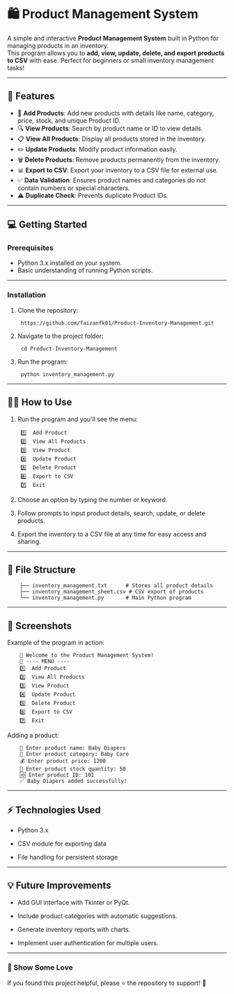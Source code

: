 # 🛍️ Product Management System

A simple and interactive **Product Management System** built in Python for managing products in an inventory.  
This program allows you to **add, view, update, delete, and export products to CSV** with ease. Perfect for beginners or small inventory management tasks!  

------------------------------------------------------------------------

## 🚀 Features

- 📝 **Add Products**: Add new products with details like name, category, price, stock, and unique Product ID.  
- 🔍 **View Products**: Search by product name or ID to view details.  
- 📋 **View All Products**: Display all products stored in the inventory.  
- ✏️ **Update Products**: Modify product information easily.  
- 🗑️ **Delete Products**: Remove products permanently from the inventory.  
- 📊 **Export to CSV**: Export your inventory to a CSV file for external use.  
- ✅ **Data Validation**: Ensures product names and categories do not contain numbers or special characters.  
- ⚠️ **Duplicate Check**: Prevents duplicate Product IDs.

------------------------------------------------------------------------

## 💻 Getting Started

### Prerequisites

- Python 3.x installed on your system.
- Basic understanding of running Python scripts.

------------------------------------------------------------------------

### Installation

1. Clone the repository:

        https://github.com/faizanfk01/Product-Inventory-Management.git

2. Navigate to the project folder:

        cd Product-Inventory-Management

3. Run the program:

        python inventory_management.py

------------------------------------------------------------------------

## 🧑‍💻 How to Use
1. Run the program and you'll see the menu:

        1️⃣  Add Product
        2️⃣  View All Products
        3️⃣  View Product
        4️⃣  Update Product
        5️⃣  Delete Product
        6️⃣  Export to CSV
        7️⃣  Exit

2. Choose an option by typing the number or keyword.
3. Follow prompts to input product details, search, update, or delete products.
4. Export the inventory to a CSV file at any time for easy access and sharing.

------------------------------------------------------------------------

## 📂 File Structure

        ├── inventory_management.txt      # Stores all product details
        ├── inventory_management_sheet.csv # CSV export of products
        └── inventory_management.py       # Main Python program

------------------------------------------------------------------------

## 🎨 Screenshots
Example of the program in action:

        👋 Welcome to the Product Management System!
        📌 ---- MENU ----
        1️⃣  Add Product
        2️⃣  View All Products
        3️⃣  View Product
        4️⃣  Update Product
        5️⃣  Delete Product
        6️⃣  Export to CSV
        7️⃣  Exit

Adding a product:

        🎁 Enter product name: Baby Diapers
        💼 Enter product category: Baby Care
        💰 Enter product price: 1200
        🎁 Enter product stock quantity: 50
        🆔 Enter product ID: 101
        ✅ Baby Diapers added successfully!

------------------------------------------------------------------------

## ⚡ Technologies Used

- Python 3.x

- CSV module for exporting data

- File handling for persistent storage

------------------------------------------------------------------------

## 💡 Future Improvements

- Add GUI interface with Tkinter or PyQt.

- Include product categories with automatic suggestions.

- Generate inventory reports with charts.

- Implement user authentication for multiple users.

------------------------------------------------------------------------

### 🌟 Show Some Love

If you found this project helpful, please ⭐ the repository to support!
🚀
